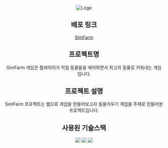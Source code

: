 <div align="center">
  
![Logo](https://github.com/Hwangyongjin/SimFarm/assets/126740959/6f652444-3ab9-4dcf-a4b9-5b9936fb1b59)   

## 배포 링크

[SimFarm](https://hwangyongjin.github.io/SimFarm)   
## 프로젝트명   
SimFarm 게임은 플레이어가 직접 동물들을 케어하면서 최고의 동물로 키워내는 게임입니다.   
## 프로젝트 설명   
SimFarm 프로젝트는 웹으로 게임을 만들어보고자 동물키우기 게임을 주제로 만들어본 프로젝트입니다.   
## 사용된 기술스택   
<img src="https://img.shields.io/badge/React-#61DAFB?style=for-the-badge&logo=react&logoColor=white"> <img src="https://img.shields.io/badge/Styled-components-#DB7093?style=for-the-badge&logo=styledcomponents&logoColor=white"> <img src="https://img.shields.io/badge/Unity-#000000?style=for-the-badge&logo=unity&logoColor=white">
</div>
